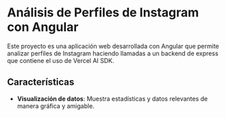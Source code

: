 # Análisis de Perfiles de Instagram con Angular 

Este proyecto es una aplicación web desarrollada con Angular que permite analizar perfiles de Instagram haciendo llamadas a un backend de express que contiene el uso de Vercel AI SDK.

## Características
- **Visualización de datos**: Muestra estadísticas y datos relevantes de manera gráfica y amigable.

